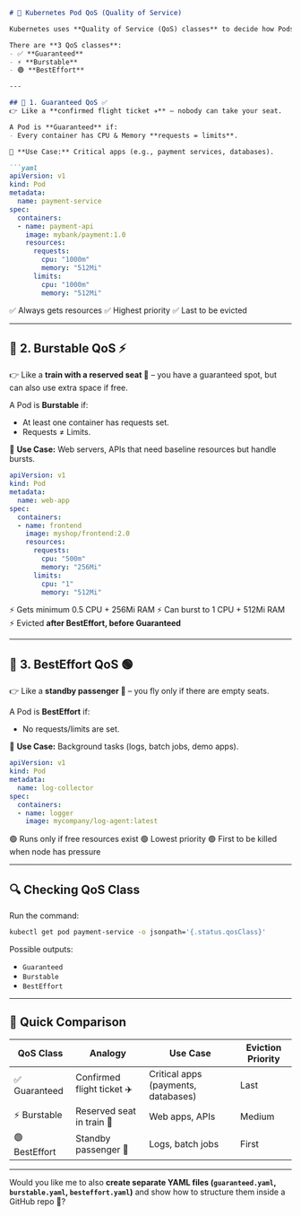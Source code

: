 
````markdown
# 🚀 Kubernetes Pod QoS (Quality of Service)  

Kubernetes uses **Quality of Service (QoS) classes** to decide how Pods get resources and which Pods are **evicted first** when nodes run out of CPU/Memory.  

There are **3 QoS classes**:  
- ✅ **Guaranteed**  
- ⚡ **Burstable**  
- 🟢 **BestEffort**  

---

## 🔹 1. Guaranteed QoS ✅  
👉 Like a **confirmed flight ticket ✈️** – nobody can take your seat.  

A Pod is **Guaranteed** if:  
- Every container has CPU & Memory **requests = limits**.  

📌 **Use Case:** Critical apps (e.g., payment services, databases).  

```yaml
apiVersion: v1
kind: Pod
metadata:
  name: payment-service
spec:
  containers:
  - name: payment-api
    image: mybank/payment:1.0
    resources:
      requests:
        cpu: "1000m"
        memory: "512Mi"
      limits:
        cpu: "1000m"
        memory: "512Mi"
````

✅ Always gets resources
✅ Highest priority
✅ Last to be evicted

---

## 🔹 2. Burstable QoS ⚡

👉 Like a **train with a reserved seat 🚆** – you have a guaranteed spot, but can also use extra space if free.

A Pod is **Burstable** if:

* At least one container has requests set.
* Requests ≠ Limits.

📌 **Use Case:** Web servers, APIs that need baseline resources but handle bursts.

```yaml
apiVersion: v1
kind: Pod
metadata:
  name: web-app
spec:
  containers:
  - name: frontend
    image: myshop/frontend:2.0
    resources:
      requests:
        cpu: "500m"
        memory: "256Mi"
      limits:
        cpu: "1"
        memory: "512Mi"
```

⚡ Gets minimum 0.5 CPU + 256Mi RAM
⚡ Can burst to 1 CPU + 512Mi RAM
⚡ Evicted **after BestEffort, before Guaranteed**

---

## 🔹 3. BestEffort QoS 🟢

👉 Like a **standby passenger 🧳** – you fly only if there are empty seats.

A Pod is **BestEffort** if:

* No requests/limits are set.

📌 **Use Case:** Background tasks (logs, batch jobs, demo apps).

```yaml
apiVersion: v1
kind: Pod
metadata:
  name: log-collector
spec:
  containers:
  - name: logger
    image: mycompany/log-agent:latest
```

🟢 Runs only if free resources exist
🟢 Lowest priority
🟢 First to be killed when node has pressure

---

## 🔍 Checking QoS Class

Run the command:

```bash
kubectl get pod payment-service -o jsonpath='{.status.qosClass}'
```

Possible outputs:

* `Guaranteed`
* `Burstable`
* `BestEffort`

---

## 🎯 Quick Comparison

| **QoS Class** | **Analogy**                | **Use Case**                        | **Eviction Priority** |
| ------------- | -------------------------- | ----------------------------------- | --------------------- |
| ✅ Guaranteed  | Confirmed flight ticket ✈️ | Critical apps (payments, databases) | Last                  |
| ⚡ Burstable   | Reserved seat in train 🚆  | Web apps, APIs                      | Medium                |
| 🟢 BestEffort | Standby passenger 🧳       | Logs, batch jobs                    | First                 |


---

Would you like me to also **create separate YAML files (`guaranteed.yaml`, `burstable.yaml`, `besteffort.yaml`)** and show how to structure them inside a GitHub repo 📂?
```
